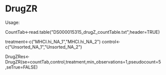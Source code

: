 # DrugZR


Usage:

CountTab<-read.table("DS000015315_drugZ_countTable.txt",header=TRUE)


treatment<-c("MHCI.hi_NA_1","MHCI.hi_NA_2")
control<-c("Unsorted_NA_1","Unsorted_NA_2")


DrugZRes<-DrugZR(se=countTab,control,treatment,min_observations=1,pseudocount=5,seTrue=FALSE)
